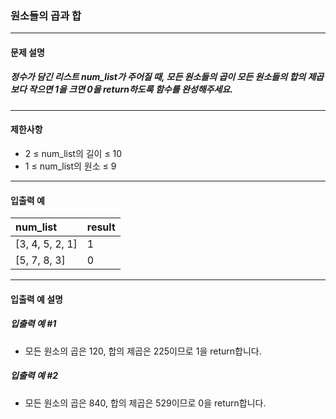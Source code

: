 ### 원소들의 곱과 합

***

#### 문제 설명
##### 정수가 담긴 리스트 num_list가 주어질 때, 모든 원소들의 곱이 모든 원소들의 합의 제곱보다 작으면 1을 크면 0을 return하도록 함수를 완성해주세요.

***

#### 제한사항
* 2 ≤ num_list의 길이 ≤ 10
* 1 ≤ num_list의 원소 ≤ 9

***

#### 입출력 예
num_list	   |result|
|:--           |:--
[3, 4, 5, 2, 1]|	1 |
[5, 7, 8, 3]   |	0 |

***

#### 입출력 예 설명
##### 입출력 예 #1
* 모든 원소의 곱은 120, 합의 제곱은 225이므로 1을 return합니다.

##### 입출력 예 #2
* 모든 원소의 곱은 840, 합의 제곱은 529이므로 0을 return합니다.